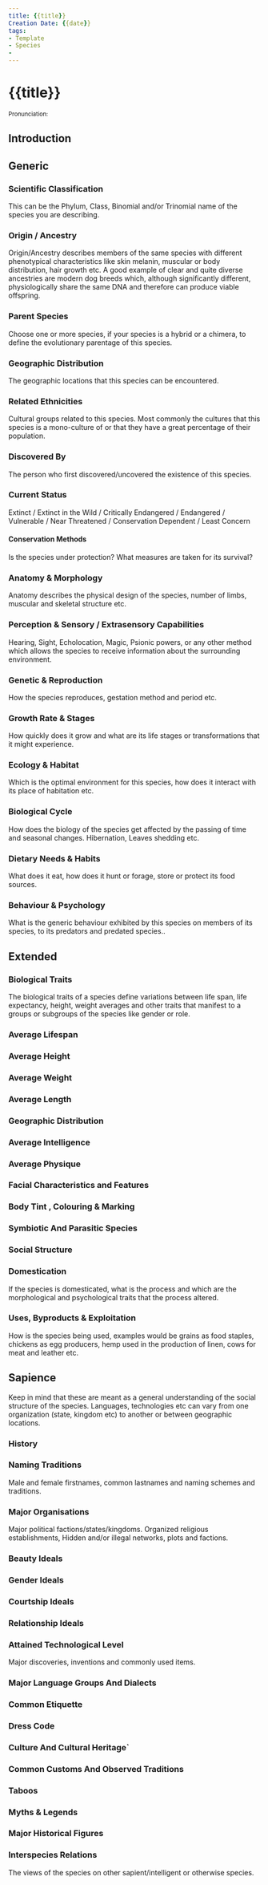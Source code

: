 ```yaml
---
title: {{title}}
Creation Date: {{date}}
tags:
- Template
- Species
- 
---
```


# {{title}}
<small>Pronunciation:</small>

## Introduction
## Generic
### Scientific Classification
This can be the Phylum, Class, Binomial and/or Trinomial name of the species you are describing.
### Origin / Ancestry
Origin/Ancestry describes members of the same species with different phenotypical characteristics like skin melanin, muscular or body distribution, hair growth etc. A good example of clear and quite diverse ancestries are modern dog breeds which, although significantly different, physiologically share the same DNA and therefore can produce viable offspring.
### Parent Species
Choose one or more species, if your species is a hybrid or a chimera, to define the evolutionary parentage of this species.
### Geographic Distribution
The geographic locations that this species can be encountered.
### Related Ethnicities
Cultural groups related to this species. Most commonly the cultures that this species is a mono-culture of or that they have a great percentage of their population.
### Discovered By
The person who first discovered/uncovered the existence of this species.
### Current Status
Extinct / Extinct in the Wild / Critically Endangered / Endangered / Vulnerable / Near Threatened / Conservation Dependent / Least Concern
#### Conservation Methods
Is the species under protection? What measures are taken for its survival?
### Anatomy & Morphology
Anatomy describes the physical design of the species, number of limbs, muscular and skeletal structure etc.
### Perception & Sensory / Extrasensory Capabilities
Hearing, Sight, Echolocation, Magic, Psionic powers, or any other method which allows the species to receive information about the surrounding environment.
### Genetic & Reproduction
How the species reproduces, gestation method and period etc.
### Growth Rate & Stages
How quickly does it grow and what are its life stages or transformations that it might experience.
### Ecology & Habitat
Which is the optimal environment for this species, how does it interact with its place of habitation etc.
### Biological Cycle
How does the biology of the species get affected by the passing of time and seasonal changes. Hibernation, Leaves shedding etc.
### Dietary Needs & Habits
What does it eat, how does it hunt or forage, store or protect its food sources.
### Behaviour & Psychology
What is the generic behaviour exhibited by this species on members of its species, to its predators and predated species..
## Extended
### Biological Traits
The biological traits of a species define variations between life span, life expectancy, height, weight averages and other traits that manifest to a groups or subgroups of the species like gender or role.
### Average Lifespan
### Average Height
### Average Weight
### Average Length
### Geographic Distribution
### Average Intelligence
### Average Physique
### Facial Characteristics and Features
### Body Tint , Colouring & Marking
### Symbiotic And Parasitic Species 
### Social Structure 
### Domestication
If the species is domesticated, what is the process and which are the morphological and psychological traits that the process altered.
### Uses, Byproducts & Exploitation
How is the species being used, examples would be grains as food staples, chickens as egg producers, hemp used in the production of linen, cows for meat and leather etc.
## Sapience
Keep in mind that these are meant as a general understanding of the social structure of the species. Languages, technologies etc can vary from one organization (state, kingdom etc) to another or between geographic locations.
### History
### Naming Traditions
Male and female firstnames, common lastnames and naming schemes and traditions.
### Major Organisations
Major political factions/states/kingdoms. Organized religious establishments, Hidden and/or illegal networks, plots and factions.
### Beauty Ideals
### Gender Ideals
### Courtship Ideals
### Relationship Ideals
### Attained Technological Level
Major discoveries, inventions and commonly used items.
### Major Language Groups And Dialects
### Common Etiquette
### Dress Code
### Culture And Cultural Heritage`
### Common Customs And Observed Traditions
### Taboos
### Myths & Legends
### Major Historical Figures
### Interspecies Relations
The views of the species on other sapient/intelligent or otherwise species.